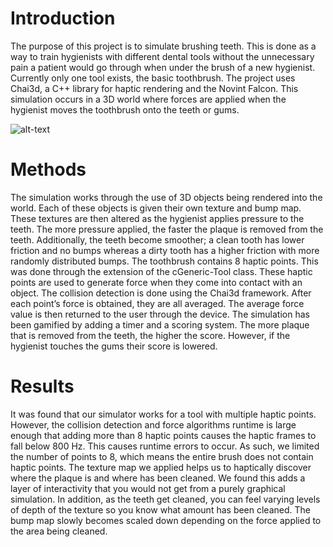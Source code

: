 # Introduction

The purpose of this project is to simulate brushing teeth. This is done as a way to train hygienists with different dental tools without the unnecessary pain a patient would go through when under the brush of a new hygienist. Currently only one tool exists, the basic toothbrush. The project uses Chai3d, a C++ library for haptic rendering and the Novint Falcon. This simulation occurs in a 3D world where forces are applied when the hygienist moves the toothbrush onto the teeth or gums.

![alt-text](https://s3-us-west-1.amazonaws.com/www.jasonwiker.ca/assets/img/haptics2.png)

# Methods

The simulation works through the use of 3D objects being rendered into the world. Each of these objects is given their own texture and bump map. These textures are then altered as the hygienist applies pressure to the teeth. The more pressure applied, the faster the plaque is removed from the teeth. Additionally, the teeth become smoother; a clean tooth has lower friction and no bumps whereas a dirty tooth has a higher friction with more randomly distributed bumps.
The toothbrush contains 8 haptic points. This was done through the extension of the cGeneric-Tool class. These haptic points are used to generate force when they come into contact with an object. The collision detection is done using the Chai3d
framework. After each point’s force is obtained, they are all averaged. The average force value is then returned to the user through the device.
The simulation has been gamified by adding a timer and a scoring system. The more plaque that is removed from the teeth, the higher the score. However, if the hygienist touches the gums their score is lowered.

# Results

It was found that our simulator works for a tool with multiple haptic points. However, the collision detection and force algorithms runtime is large enough that adding more
than 8 haptic points causes the haptic frames to fall below 800 Hz. This causes runtime errors to occur. As such, we limited the number of points
to 8, which means the entire brush does not contain haptic points.
The texture map we applied helps us to haptically discover where the plaque is and where has been cleaned. We found this adds a layer of interactivity that you would not get from a purely graphical simulation. In addition, as the teeth get cleaned, you can feel varying levels of depth of the texture so you know what amount has been cleaned. The bump map slowly becomes scaled down depending on the force applied to the area being cleaned.
